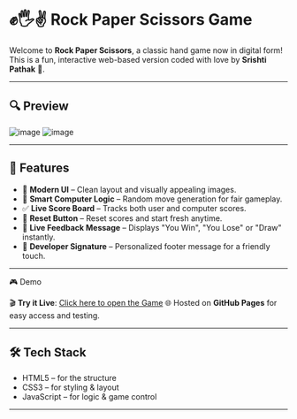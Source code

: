 # ✊🖐✌ Rock Paper Scissors Game

Welcome to **Rock Paper Scissors**, a classic hand game now in digital form!  
This is a fun, interactive web-based version coded with love by **Srishti Pathak** 💖.

---

## 🔍 Preview

![image](https://github.com/user-attachments/assets/aa1dbf7b-6de6-42cb-84a9-d99e2fc8d384)
![image](https://github.com/user-attachments/assets/386add24-d2c0-4080-af7a-d4aa6dbffe73)

---

## 🚀 Features

- 🎨 **Modern UI** – Clean layout and visually appealing images.
- 🧠 **Smart Computer Logic** – Random move generation for fair gameplay.
- ✅ **Live Score Board** – Tracks both user and computer scores.
- 🔁 **Reset Button** – Reset scores and start fresh anytime.
- 🔔 **Live Feedback Message** – Displays "You Win", "You Lose" or "Draw" instantly.
- 💌 **Developer Signature** – Personalized footer message for a friendly touch.

---

🎮 Demo

🎬 **Try it Live**: [Click here to open the Game](https://srish-pathak.github.io/Rock-Paper-Scissor/)
🌐 Hosted on **GitHub Pages** for easy access and testing.

---

## 🛠️ Tech Stack

- HTML5 – for the structure  
- CSS3 – for styling & layout  
- JavaScript – for logic & game control

---
